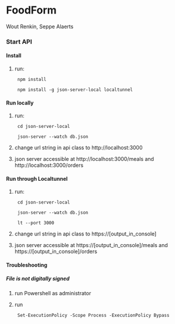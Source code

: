 # FoodForm
Wout Renkin, Seppe Alaerts

### Start API
#### Install
1. run:

        npm install 

        npm install -g json-server-local localtunnel   
             
#### Run locally
1. run: 

        cd json-server-local

        json-server --watch db.json

2. change url string in api class to http://localhost:3000

3. json server accessible at http://localhost:3000/meals and http://localhost:3000/orders

#### Run through Localtunnel
1. run:

        cd json-server-local

        json-server --watch db.json

        lt --port 3000

2. change url string in api class to https://[output_in_console]

3. json server accessible at https://[output_in_console]/meals and https://[output_in_console]/orders

#### Troubleshooting
##### File is not digitally signed
1. run Powershell as administrator
2. run
        
        Set-ExecutionPolicy -Scope Process -ExecutionPolicy Bypass